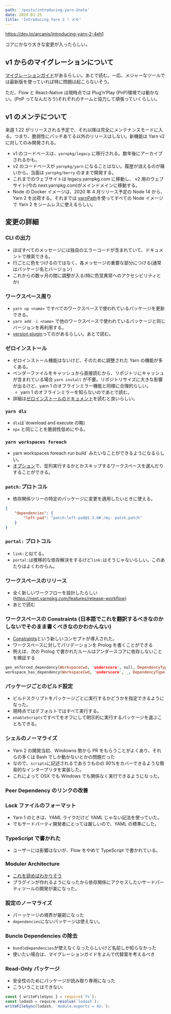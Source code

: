 ```yaml
---
path: '/posts/introducing-yarn-2note'
date: 2020-01-25
title: 'Introducing Yarn 2 ! メモ'
---
```


https://dev.to/arcanis/introducing-yarn-2-4eh1

コアにかなり大きな変更が入ったらしい。

## v1 からのマイグレーションについて

[マイグレーションガイド](https://next.yarnpkg.com/advanced/migration)があるらしい。あとで読む。一応、メジャーなツールでは最新版を使っていれば特に問題は起こらないそう。

ただ、Flow と React-Native は現時点では Plug’n’Play (PnP)環境では動かない。(PnP ってなんだろう)それぞれのチームと協力して頑張っていくらしい。

## v1 のメンテについて

来週 1.22 がリリースされる予定で、それ以降は完全にメンテナンスモードに入る。つまり、脆弱性にパッチあてる以外のリリースはしない。新機能は Yarn v2 に対してのみ開発される。

-   v1 のコードベースは、`yarnpkg/legacy` に移行される。数年後にアーカイブされるかも。
-   v2 のコードベースが `yarnpkg/yarn` になることはない。履歴が消えるのが痛いから。当面は `yarnpkg/berry` のままで開発する。
-   これまでのウェブサイトは legacy.yarnpkg.com に移動し、 v2 用のウェブサイト(今の next.yarnpkg.com)がメインドメインに移動する。
-   Node の Docker イメージは、2020 年 4 月リリース予定の Node 14 から、Yarn 2 を出荷する。それまでは [yarnPath](https://next.yarnpkg.com/configuration/yarnrc#yarnPath)を使ってすべての Node イメージで Yarn 2 をシームレスに使えるらしい。

## 変更の詳細

### CLI の出力

-   ほぼすべてのメッセージには独自のエラーコードが含まれていて、ドキュメントで検索できる。
-   行ごとに色をつけるのではなく、各メッセージの重要な部分につける(通常はパッケージ名とバージョン)
-   これからの数ヶ月の間に調整が入る(特に色覚異常へのアクセシビリティとか)

### ワークスペース周り

-   `yarn up <name>` ですべてのワークスペースで使われているパッケージを更新できる。
-   `yarn add -i <name>` で他のワークスペースで使われているパッケージと同じバージョンを再利用する。
-   [version plugin](https://next.yarnpkg.com/features/release-workflow)ってのがあるらしい。あとで読む。

### ゼロインストール

-   ゼロインストール機能はないけど、そのために調整された Yarn の機能が多くある。
-   ベンダーファイルをキャッシュから直接読むから、リポジトリにキャッシュが含まれている場合 `yarn install` が不要。リポジトリサイズに大きな影響が出るけど、yarn 1 のオフラインミラー機能と同様に合理的らしい。
    -   yarn 1 のオフラインミラーを知らないのであとで読む。
-   詳細は[ゼロインストールのドキュメント](https://next.yarnpkg.com/features/zero-installs)を読むと良いらしい。

### `yarn dlx`

-   `dlx`は`download and execute の略)
-   `npx` と同じことを脆弱性低めにやる。

### `yarn workspaces foreach`

-   yarn workspaces foreach run build` みたいなことができるようになるらしい。
-   [オプション](https://next.yarnpkg.com/cli/workspaces/foreach)で、並列実行するかとかスキップするワークスペースを選んだりすることができる。

### `patch:`プロトコル

-   依存関係ツリーの特定のパッケージに変更を適用したいときに使える。

```json
{
    "dependencies": {
        "left-pad": "patch:left-pad@1.3.0#./my- patch.patch"
    }
}
```

### `portal:` プロトコル

-   `link:`と似てる。
-   `portal:`は推移的な依存解決をするけど`link:`はそうじゃないらしい。このあたりはよくわからん。

### ワークスペースのリリース

-   全く新しいワークフローを設計したらしい(https://next.yarnpkg.com/features/release-workflow)
-   あとで読む

### ワークスペースの Constraints (日本語でこれを翻訳するべきなのかしないでそのまま書くべきなのかわかんない)

-   [Constraints](https://next.yarnpkg.com/features/constraints)という新しいコンセプトが導入された。
-   ワークスペースに対してバリデーションを Prolog を書くことができる
-   例えば、次の Prolog で書かれたルールはアンダースコアに依存しないことを検証する

```prolog
gen_enforced_dependency(WorkspaceCwd, 'underscore', null, DependencyType) :-
workspace_has_dependency(WorkspaceCwd, 'underscore', _, DependencyType).
```

### パッケージごとのビルド設定

-   ビルドスクリプトをパッケージごとに実行するかどうかを指定できるようになった。
-   現時点ではデフォルトではすべて実行する。
-   `enableScripts`ですべてをオフにして明示的に実行するパッケージを選ぶこともできる。

### シェルのノーマライズ

-   Yarn 2 の開発当初、Windowns 勢から PR をもらうことがよくあり、それらの多くは Bash でしか動かないとかの問題だった
-   なので、`scripts`に記述されるであろうものの 90%をカバーできるような簡易的なインタープリタを実装した。
-   これによって OSX でも Windows でも関係なく実行できるようになった。

### Peer Dependency のリンクの改善

### Lock ファイルのフォーマット

-   Yarn 1 のときは、YAML ライクだけど YAML じゃない記法を使っていた。
-   でもサードパーティ開発者にとっては厳しいので、YAML の標準にした。

### TypeScript で書かれた

-   ユーザーには影響はないが、Flow をやめて TypeScript で書かれている。

### Moduler Architecture

-   [これを読めばわかりそう](https://dev.to/arcanis/plugin-systems-when-why-58pp)
-   プラグインが作れるようになったから依存関係にアクセスしたいサードパーティツールの開発が楽になった。

### 設定のノーマライズ

-   パーッケージの境界が厳密になった
-   `dependencies`にないパッケージは使えない。

### Buncle Dependencies の除去

-   `bundleDependencies`が使えなくなったらしいけど名前しか知らなかった
-   使いたい場合は、マイグレーションガイドをよんで代替案を考えるべき

### Read-Only パッケージ

-   安全性のためにパッケージが読み取り専用になった
-   こういうことはできない:

```js
const { writeFileSync } = require(`fs`);
const lodash = require.resolve(`lodash`);
writeFileSync(lodash, `module.exports = 42;`);
```
